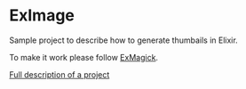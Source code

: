 # ExImage

Sample project to describe how to generate thumbails in Elixir.

To make it work please follow [ExMagick](https://github.com/Xerpa/exmagick).

[Full description of a project](https://cmdarek.com/pages/generate-thumbnails-in-elixir.html)

